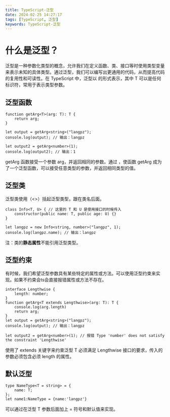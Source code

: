 ```yaml
---
title: TypeScript-泛型
date: 2024-02-25 14:27:17
tags: [TypeScript, 泛型]
keywords: TypeScript-泛型
---
```

# 什么是泛型？
泛型是一种参数化类型的概念，允许我们在定义函数、类、接口等时使用类型变量来表示未知的具体类型。通过泛型，我们可以编写出更通用的代码，从而提高代码的复用性和可读性。在 TypeScript 中，泛型以 <T> 的形式表示，其中 T 可以是任何标识符，常用于表示类型参数。
<!--more-->
## 泛型函数
```
function getArg<T>(arg: T): T {
    return arg;
}

let output = getArg<string>("langpz");
console.log(output); // 输出：langpz

let output2 = getArg<number>(1);
console.log(output2); // 输出：1
```
getArg 函数接受一个参数 arg，并返回相同的参数。通过 <T>，使函数 getArg 成为了一个泛型函数，可以接受任意类型的参数，并返回相同类型的值。

## 泛型类
泛型类使用（<>）括起泛型类型，跟在类名后面。
```
class Info<T, U> { // 这里的 T 和 U 是使用接口的时候传入
    constructor(public name: T, public age: U) {}
}

let langpz = new Info<string, number>("langpz", 1);
console.log(langpz.name); // 输出：langpz
```
注：类的**静态属性**不能引用泛型类型。

## 泛型约束
有时候，我们希望泛型参数具有某些特定的属性或方法。可以使用泛型约束来实现。如果不约束会ts会直接报错属性或方法不存在。
```
interface Lengthwise {
    length: number;
}
function getArg<T extends Lengthwise>(arg: T): T {
    console.log(arg.length)
    return arg;
}
let output = getArg<string>("langpz");
console.log(output); // 输出：langpz

let output2 = getArg<number>(1); // 报错 Type 'number' does not satisfy the constraint 'Lengthwise'
```
使用了 extends 关键字来约束泛型 T 必须满足 Lengthwise 接口的要求，传入的参数必须包含必须 length 的属性。

## 默认泛型

```
type NameType<T = string> = {
    name: T;
};
let name1:NameType = {name:'langpz'}
```
可以通过在泛型 T 参数后面加上 = 符号和默认值来实现。